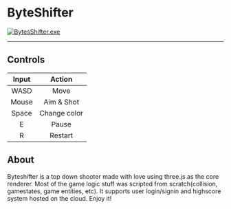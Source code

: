 # ByteShifter 
[![BytesShifter.exe](https://panicjoker03.github.io/ByteShifter/resources/logo.png)](https://panicjoker03.github.io/ByteShifter)

------------

## Controls

| Input |    Action    |
|:-----:|:------------:|
|  WASD |     Move     |
| Mouse |  Aim & Shot  |
| Space | Change color |
|   E   |     Pause    |
|   R   |    Restart   |

## About
Byteshifter is a top down shooter made with love using three.js as the core renderer. Most of the game logic stuff was scripted from scratch(collision, gamestates, game entities, etc). It supports user login/signin and highscore system hosted on the cloud. Enjoy it!

